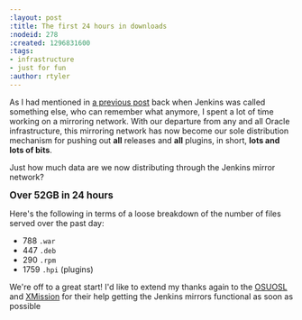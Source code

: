 ```yaml
---
:layout: post
:title: The first 24 hours in downloads
:nodeid: 278
:created: 1296831600
:tags:
- infrastructure
- just for fun
:author: rtyler
---
```

As I had mentioned in [a previous post](https://jenkins-ci.org/content/installing-plugins-has-always-been-easy-now-its-fast-too) back when Jenkins was called something else, who can remember what anymore, I spent a lot of time working on a mirroring network. With our departure from any and all Oracle infrastructure, this mirroring network has now become our sole distribution mechanism for pushing out **all** releases and **all** plugins, in short, **lots and lots of bits**.

Just how much data are we now distributing through the Jenkins mirror network? 

<strong><big>Over 52GB in 24 hours</big></strong>

Here's the following in terms of a loose breakdown of the number of files served over the past day:

 * 788 `.war` 
 * 447 `.deb`
 * 290 `.rpm`
 * 1759 `.hpi` (plugins)


We're off to a great start! I'd like to extend my thanks again to the [OSUOSL](https://www.osuosl.org) and [XMission](https://mirrors.xmission.com) for their help getting the Jenkins mirrors functional as soon as possible
<!--break-->
